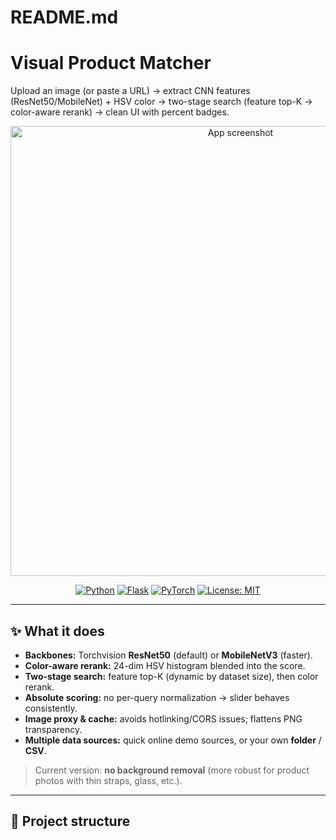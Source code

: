 # README.md

# Visual Product Matcher

Upload an image (or paste a URL) → extract CNN features (ResNet50/MobileNet) + HSV color → two-stage search (feature top-K → color-aware rerank) → clean UI with percent badges.

<p align="center">
  <img alt="App screenshot" src="static/preview.png" width="720">
</p>

<div align="center">
  
[![Python](https://img.shields.io/badge/Python-3.10%2B-blue.svg)](https://www.python.org/)
[![Flask](https://img.shields.io/badge/Flask-3.x-000?logo=flask)](https://flask.palletsprojects.com/)
[![PyTorch](https://img.shields.io/badge/PyTorch-2.x-ee4c2c?logo=pytorch&logoColor=white)](https://pytorch.org/)
[![License: MIT](https://img.shields.io/badge/License-MIT-green.svg)](#license)

</div>

---

## ✨ What it does

- **Backbones:** Torchvision **ResNet50** (default) or **MobileNetV3** (faster).
- **Color-aware rerank:** 24-dim HSV histogram blended into the score.
- **Two-stage search:** feature top-K (dynamic by dataset size), then color rerank.
- **Absolute scoring:** no per-query normalization → slider behaves consistently.
- **Image proxy & cache:** avoids hotlinking/CORS issues; flattens PNG transparency.
- **Multiple data sources:** quick online demo sources, or your own **folder** / **CSV**.

> Current version: **no background removal** (more robust for product photos with thin straps, glass, etc.).

---

## 🧱 Project structure

